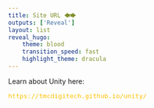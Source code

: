 ```yaml
---
title: Site URL 🡄🡆
outputs: ['Reveal']
layout: list
reveal_hugo:
    theme: blood
    transition_speed: fast
    highlight_theme: dracula
---
```

Learn about Unity here:

<span style="font-size: 110%; color: #ffc000;">`https://tmcdigitech.github.io/unity/`</span>
